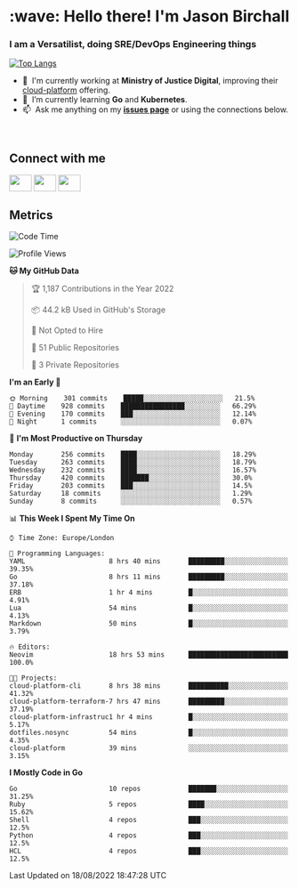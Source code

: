 <h1 align="left" id="jason-title">:wave: Hello there! I'm Jason Birchall</h1>
<h3 align="left">I am a Versatilist, doing SRE/DevOps Engineering things</h3>

[![Top Langs](https://github-readme-stats.vercel.app/api?username=jasonBirchall&show_icons=true&count_private=true&include_all_commits=true&theme=gruvbox)](https://github.com/anuraghazra/github-readme-stats)

- :office: &nbsp;I'm currently working at **Ministry of Justice Digital**, improving their [cloud-platform](https://github.com/ministryofjustice/cloud-platform) offering.
- :seedling: &nbsp;I’m currently learning **Go** and **Kubernetes**.
- :mailbox: &nbsp;Ask me anything on my **[issues page]** or using the connections below.


<br>

<h2>Connect with me</h2>
<p>
<a href="https://twitter.com/jsonBirchall" target="blank"><img align="center" src="https://cdn.jsdelivr.net/npm/simple-icons@3.0.1/icons/twitter.svg" alt="" height="30" width="40" /></a>
<a href="https://keybase.io/json0" target="blank"><img align="center" src="https://cdn.jsdelivr.net/npm/simple-icons@3.0.1/icons/keybase.svg" alt="" height="30" width="40" /></a>
<a href="https://www.reddit.com/user/kakorate" target="blank"><img align="center" src="https://cdn.jsdelivr.net/npm/simple-icons@3.0.1/icons/reddit.svg" alt="" height="30" width="40" /></a>
</p>

<h2>Metrics</h2>

<!--START_SECTION:waka-->
![Code Time](http://img.shields.io/badge/Code%20Time-694%20hrs%209%20mins-blue)

![Profile Views](http://img.shields.io/badge/Profile%20Views-0-blue)

**🐱 My GitHub Data** 

> 🏆 1,187 Contributions in the Year 2022
 > 
> 📦 44.2 kB Used in GitHub's Storage 
 > 
> 🚫 Not Opted to Hire
 > 
> 📜 51 Public Repositories 
 > 
> 🔑 3 Private Repositories  
 > 
**I'm an Early 🐤** 

```text
🌞 Morning    301 commits    █████░░░░░░░░░░░░░░░░░░░░   21.5% 
🌆 Daytime    928 commits    ████████████████░░░░░░░░░   66.29% 
🌃 Evening    170 commits    ███░░░░░░░░░░░░░░░░░░░░░░   12.14% 
🌙 Night      1 commits      ░░░░░░░░░░░░░░░░░░░░░░░░░   0.07%

```
📅 **I'm Most Productive on Thursday** 

```text
Monday       256 commits    ████░░░░░░░░░░░░░░░░░░░░░   18.29% 
Tuesday      263 commits    ████░░░░░░░░░░░░░░░░░░░░░   18.79% 
Wednesday    232 commits    ████░░░░░░░░░░░░░░░░░░░░░   16.57% 
Thursday     420 commits    ███████░░░░░░░░░░░░░░░░░░   30.0% 
Friday       203 commits    ███░░░░░░░░░░░░░░░░░░░░░░   14.5% 
Saturday     18 commits     ░░░░░░░░░░░░░░░░░░░░░░░░░   1.29% 
Sunday       8 commits      ░░░░░░░░░░░░░░░░░░░░░░░░░   0.57%

```


📊 **This Week I Spent My Time On** 

```text
⌚︎ Time Zone: Europe/London

💬 Programming Languages: 
YAML                     8 hrs 40 mins       █████████░░░░░░░░░░░░░░░░   39.35% 
Go                       8 hrs 11 mins       █████████░░░░░░░░░░░░░░░░   37.18% 
ERB                      1 hr 4 mins         █░░░░░░░░░░░░░░░░░░░░░░░░   4.91% 
Lua                      54 mins             █░░░░░░░░░░░░░░░░░░░░░░░░   4.13% 
Markdown                 50 mins             █░░░░░░░░░░░░░░░░░░░░░░░░   3.79%

🔥 Editors: 
Neovim                   18 hrs 53 mins      █████████████████████████   100.0%

🐱‍💻 Projects: 
cloud-platform-cli       8 hrs 38 mins       ██████████░░░░░░░░░░░░░░░   41.32% 
cloud-platform-terraform-7 hrs 47 mins       █████████░░░░░░░░░░░░░░░░   37.19% 
cloud-platform-infrastruc1 hr 4 mins         █░░░░░░░░░░░░░░░░░░░░░░░░   5.17% 
dotfiles.nosync          54 mins             █░░░░░░░░░░░░░░░░░░░░░░░░   4.35% 
cloud-platform           39 mins             ░░░░░░░░░░░░░░░░░░░░░░░░░   3.15%

```

**I Mostly Code in Go** 

```text
Go                       10 repos            ███████░░░░░░░░░░░░░░░░░░   31.25% 
Ruby                     5 repos             ████░░░░░░░░░░░░░░░░░░░░░   15.62% 
Shell                    4 repos             ███░░░░░░░░░░░░░░░░░░░░░░   12.5% 
Python                   4 repos             ███░░░░░░░░░░░░░░░░░░░░░░   12.5% 
HCL                      4 repos             ███░░░░░░░░░░░░░░░░░░░░░░   12.5%

```



 Last Updated on 18/08/2022 18:47:28 UTC
<!--END_SECTION:waka-->

<!-- links -->

[issues page]: https://github.com/jasonBirchall/jasonBirchall/issues "jasonBirchall/issues"
